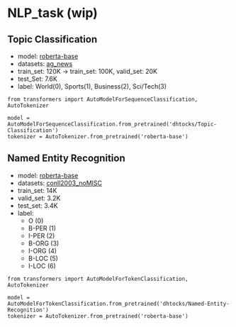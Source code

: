 # NLP_task (wip)

## Topic Classification

- model: [roberta-base](https://huggingface.co/roberta-base)
- datasets: [ag_news](https://huggingface.co/datasets/ag_news)
- train_set: 120K -> train_set: 100K, valid_set: 20K
- test_Set: 7.6K
- label: World(0), Sports(1), Business(2), Sci/Tech(3)

```python3
from transformers import AutoModelForSequenceClassification, AutoTokenizer

model = AutoModelForSequenceClassification.from_pretrained('dhtocks/Topic-Classification')
tokenizer = AutoTokenizer.from_pretrained('roberta-base') 
```

## Named Entity Recognition

- model: [roberta-base](https://huggingface.co/roberta-base)
- datasets: [conll2003_noMISC](https://huggingface.co/datasets/Davlan/conll2003_noMISC)
- train_set: 14K
- valid_set: 3.2K
- test_set: 3.4K
- label: 
  - O (0)
  - B-PER (1)
  - I-PER (2)
  - B-ORG (3)
  - I-ORG (4)
  - B-LOC (5)
  - I-LOC (6)

```python3
from transformers import AutoModelForTokenClassification, AutoTokenizer

model = AutoModelForTokenClassification.from_pretrained('dhtocks/Named-Entity-Recognition')
tokenizer = AutoTokenizer.from_pretrained('roberta-base')
```

